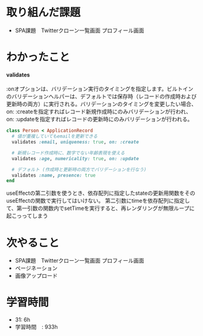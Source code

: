 # 取り組んだ課題
- SPA課題　Twitterクローン一覧画面 プロフィール画面
# わかったこと
#### validates
:onオプションは、バリデーション実行のタイミングを指定します。ビルトインのバリデーションヘルパーは、デフォルトでは保存時（レコードの作成時および更新時の両方）に実行される。バリデーションのタイミングを変更したい場合、on: :createを指定すればレコード新規作成時にのみバリデーションが行われ、
on: :updateを指定すればレコードの更新時にのみバリデーションが行われる。
```ruby
class Person < ApplicationRecord
  # 値が重複していてもemailを更新できる
  validates :email, uniqueness: true, on: :create

  # 新規レコード作成時に、数字でない年齢表現を使える
  validates :age, numericality: true, on: :update

  # デフォルト (作成時と更新時の両方でバリデーションを行なう)
  validates :name, presence: true
end
```

useEffectの第二引数を使うとき、依存配列に指定したstateの更新用関数をそのuseEffectの関数で実行してはいけない。
第二引数にtimeを依存配列に指定して、第一引数の関数内でsetTimeを実行すると、再レンダリングが無限ループに起こっってしまう

# 次やること
- SPA課題　Twitterクローン一覧画面 プロフィール画面
- ページネーション
- 画像アップロード
# 学習時間
- 31: 6h
- 学習時間　: 933h

